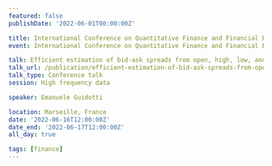 ```yaml
---
featured: false
publishDate: '2022-06-01T00:00:00Z'

title: International Conference on Quantitative Finance and Financial Econometrics (QFFE)
event: International Conference on Quantitative Finance and Financial Econometrics

talk: Efficient estimation of bid-ask spreads from open, high, low, and close prices
talk_url: /publication/efficient-estimation-of-bid-ask-spreads-from-open-high-low-and-close-prices/
talk_type: Conference talk
session: High frequency data

speaker: Emanuele Guidotti

location: Marseille, France
date: '2022-06-16T12:00:00Z'
date_end: '2022-06-17T12:00:00Z'
all_day: true

tags: [finance]
---
```

